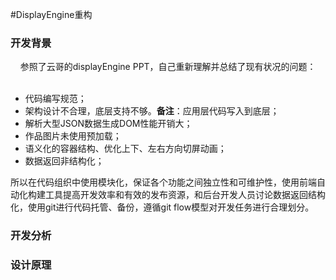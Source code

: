 #DisplayEngine重构

### 开发背景
&nbsp;&nbsp;&nbsp;&nbsp;参照了云哥的displayEngine PPT，自己重新理解并总结了现有状况的问题：
&nbsp;&nbsp;&nbsp;&nbsp;

* 代码编写规范；
* 架构设计不合理，底层支持不够。**备注**：应用层代码写入到底层；
* 解析大型JSON数据生成DOM性能开销大；
* 作品图片未使用预加载；
* 语义化的容器结构、优化上下、左右方向切屏动画；
* 数据返回非结构化；

所以在代码组织中使用模块化，保证各个功能之间独立性和可维护性，使用前端自动化构建工具提高开发效率和有效的发布资源，和后台开发人员讨论数据返回结构化，使用git进行代码托管、备份，遵循git flow模型对开发任务进行合理划分。

### 开发分析


### 设计原理